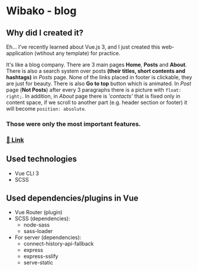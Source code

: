 # Wibako - blog

## Why did I created it?

Eh... I've recently learned about Vue.js 3, and I just created this web-application (wtihout any template) for practice.

It's like a blog company. There are 3 main pages **Home**, **Posts** and **About**. There is also a search system over posts **(their titles, short contents and hashtags)** in _Posts_ page. None of the links placed in footer is clickable, they are just for beauty. There is also **Go to top** button which is animated. In _Post_ page (**Not Posts**) after every 3 paragraphs there is a picture with `float: right;`. In addition, in _About_ page there is _'contacts'_ that is fixed only in content space, if we scroll to another part (e.g. header section or footer) it will become `position: absolute`.

### **Those were only the most important features.**

### [🔗 Link](https://wibako.herokuapp.com/)

## Used technologies

- Vue CLI 3
- SCSS

## Used dependencies/plugins in Vue

- Vue Router (plugin)
- SCSS (dependencies):
  - node-sass
  - sass-loader
- For server (dependencies):
  - connect-history-api-fallback
  - express
  - express-sslify
  - serve-static
